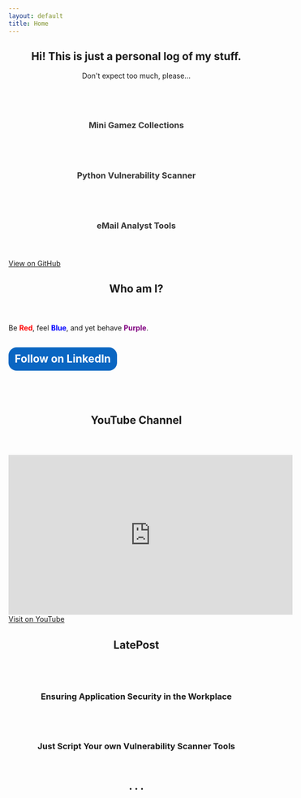 ```yaml
---
layout: default
title: Home
---
```


<section id="home" class="one dark cover">
    <div class="container">
        <header>
            <h2 class="alt">Hi! This is just a personal log of my stuff.</h2>
            <p>Don't expect too much, please...</p>
        </header>
        <div class="row">
            <div class="col-4 col-12-mobile">
                <article class="item">
                    <a href="https://n4igme.github.io/gamze/" class="image fit"><img src="{{ '/images/MiniGameCollections.png' | relative_url }}" alt="" /></a>
                    <header>
                        <h3 style="color: #333;">Mini Gamez Collections</h3>
                    </header>
                </article>
            </div>
            <div class="col-4 col-12-mobile">
                <article class="item">
                    <a href="https://github.com/n4igme/pvascan/" class="image fit"><img src="{{ '/images/PythonVAScan.png' | relative_url }}" alt="" /></a>
                    <header>
                        <h3 style="color: #333;">Python Vulnerability Scanner</h3>
                    </header>
                </article>
            </div>
            <div class="col-4 col-12-mobile">
                <article class="item">
                    <a href="https://n4igme.github.io/emlize/" class="image fit"><img src="{{ '/images/eMailAnalysis.png' | relative_url }}" alt="" /></a>
                    <header>
                        <h3 style="color: #333;">eMail Analyst Tools</h3>
                    </header>
                </article>
            </div>
        </div>
        <footer>
            <a href="https://github.com/n4igme" class="icon brands fa-github-square"> View on GitHub</a>
        </footer>
    </div>
</section>

<section id="about" class="two">
    <div class="container">
        <header>
            <h2>Who am I?</h2>
        </header>
        <p>Be <b style="color: red;">Red</b>, feel <b style="color: blue;">Blue</b>, and yet behave <b style="color: purple;">Purple</b>.</p>
        <header>
            <h2>          
                <style>
                    .libutton {
                    display: flex;
                    flex-direction: column;
                    justify-content: center;
                    padding: 7px;
                    text-align: center;
                    outline: none;
                    text-decoration: none !important;
                    color: #ffffff !important;
                    width: 200px;
                    height: 32px;
                    border-radius: 16px;
                    background-color: #0A66C2;
                    font-family: "SF Pro Text", Helvetica, sans-serif;
                    }
                </style>
                <a class="libutton" href="https://www.linkedin.com/comm/mynetwork/discovery-see-all?usecase=PEOPLE_FOLLOWS&followMember=maruha" target="_blank">Follow on LinkedIn</a>
            </h2>
        </header>
        <a href="#" class="image featured"><img src="{{ '/images/unnamed.jpeg' | relative_url }}" alt="" /></a>
    </div>
</section>

<section id="content" class="three">
    <div class="container">
        <header>
            <h2>YouTube Channel</h2>
        </header>
    </div>
    <iframe width="560" height="315" src="https://www.youtube.com/embed/Dc5sQPeqo5w" frameborder="0" allowfullscreen></iframe><br/>
    <a href="https://www.youtube.com/channel/UCk8gNn8kHS0muE_d2jRuIpw" target="_blank" class="icon brands fa-youtube-square"> Visit on YouTube</a>
</section>

<section id="post" class="four">
    <div class="container">
        <header>
            <h2>LatePost</h2>
        </header>
        <div id="rss-feed"></div>
        <div id="pagination"></div>
        <header>
            <h2></h2>
        </header>        
        <div class="row">
            <div class="col-4 col-12-mobile">
                <article class="item">
                    <a href="https://pentestmag.com/ensuring-application-security-in-the-workplace/" class="image fit"><img src="https://pentestmag.com/wp-content/uploads/2023/12/hakin9_Application_Security_in_the_Workplace_30ff5068-8db4-4250-9f01-6724fd3bdde8.jpg" alt="" /></a>
                    <header>
                        <h3>Ensuring Application Security in the Workplace</h3>
                    </header>
                </article>
            </div>
            <div class="col-4 col-12-mobile">
                <article class="item">
                    <a href="https://pentestmag.com/just-script-your-own-vulnerability-scanner-tools/" class="image fit"><img src="https://pentestmag.com/wp-content/uploads/2024/06/hakin9_script_Vulnerability_Scanner_Tools_dabc7660-b484-464d-bf36-86b89cfb9f9b.jpg" alt="" /></a>
                    <header>
                        <h3>Just Script Your own Vulnerability Scanner Tools</h3>
                    </header>
                </article>
            </div>
        </div>
        <header>
            <h2>. . .</h2>
        </header>
    </div>
</section>

<script>
    document.addEventListener('DOMContentLoaded', function () {
        const sections = document.querySelectorAll('section');
        sections.forEach(section => section.style.display = 'none');

        function showSection(selectedId) {
            sections.forEach(section => {
                if (section.id === selectedId) {
                    section.style.display = 'block';
                } else {
                    section.style.display = 'none';
                }
            });
        }

        showSection('home');

        document.querySelectorAll('nav a').forEach(link => {
            link.addEventListener('click', function (e) {
                e.preventDefault();
                const targetId = this.getAttribute('href').substring(1);
                showSection(targetId);
            });
        });

        let allItems = [];
        let currentPage = 1;
        const itemsPerPage = 7;

        async function fetchRSSFeeds() {
            const feeds = [
                { url: 'https://medium.com/feed/@bibib', source: 'Medium' },
                { url: 'https://nbsc7.wordpress.com/feed', source: 'WordPress' },
                { url: 'https://kumelsnote.blogspot.com/feeds/posts/default?alt=rss', source: 'Blogspot' }
            ];

            for (const feed of feeds) {
                const rssToJsonUrl = `https://api.rss2json.com/v1/api.json?rss_url=${encodeURIComponent(feed.url)}`;

                try {
                    const response = await fetch(rssToJsonUrl);
                    if (!response.ok) {
                        throw new Error(`Failed to fetch feed from ${feed.source}`);
                    }
                    const data = await response.json();
                    const items = data.items.map(item => ({
                        title: item.title,
                        link: item.link,
                        pubDate: new Date(item.pubDate),
                        source: feed.source
                    }));
                    allItems = allItems.concat(items);
                } catch (error) {
                    console.error(`Error fetching ${feed.source} feed:`, error);
                    const feedContainer = document.getElementById('rss-feed');
                    if (feedContainer) {
                        feedContainer.innerHTML += `<p>Failed to load ${feed.source} feed.</p>`;
                    }
                }
            }

            // Sort by date
            allItems.sort((a, b) => b.pubDate - a.pubDate);

            // Display the first page
            displayPage(currentPage);
        }

        function displayPage(page) {
            const feedContainer = document.getElementById('rss-feed');
            feedContainer.innerHTML = ''; // Clear current content

            // Calculate the items to display on the current page
            const start = (page - 1) * itemsPerPage;
            const end = page * itemsPerPage;
            const itemsToShow = allItems.slice(start, end);

            if (itemsToShow.length) {
                itemsToShow.forEach(item => {
                    const feedItem = document.createElement('div');
                    feedItem.innerHTML = `
                        <h3>${item.pubDate.toLocaleDateString()} - ${item.source} | <a href="${item.link}" target="_blank">${item.title}</a></h3>
                    `;
                    feedContainer.appendChild(feedItem);
                });
            } else {
                feedContainer.innerHTML = 'No feed items available.';
            }

            // Update pagination controls
            updatePaginationControls(page);
        }

        function updatePaginationControls(page) {
            const paginationContainer = document.getElementById('pagination');
            paginationContainer.innerHTML = ''; // Clear existing controls

            const totalPages = Math.ceil(allItems.length / itemsPerPage);

            if (totalPages > 1) {
                if (page > 1) {
                    const prevButton = document.createElement('button');
                    prevButton.textContent = '<<';
                    prevButton.onclick = () => {
                        currentPage--;
                        displayPage(currentPage);
                    };
                    paginationContainer.appendChild(prevButton);
                }

                if (page < totalPages) {
                    const nextButton = document.createElement('button');
                    nextButton.textContent = '>>';
                    nextButton.onclick = () => {
                        currentPage++;
                        displayPage(currentPage);
                    };
                    paginationContainer.appendChild(nextButton);
                }
            }
        }

        fetchRSSFeeds();
    });
</script>